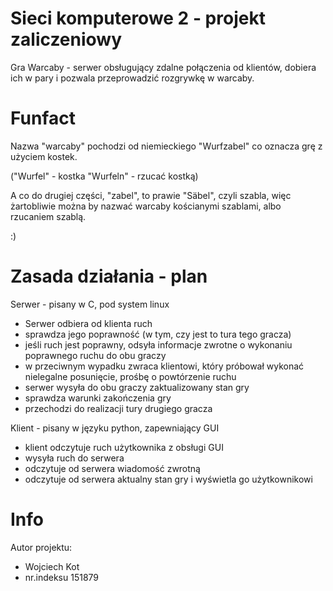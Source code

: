 # Sieci komputerowe 2 - projekt zaliczeniowy
Gra Warcaby - serwer obsługujący zdalne połączenia od klientów,
dobiera ich w pary i pozwala przeprowadzić rozgrywkę w warcaby.

# Funfact
Nazwa "warcaby" pochodzi od niemieckiego "Wurfzabel" co oznacza grę z użyciem kostek.

("Wurfel" - kostka "Wurfeln" - rzucać kostką)

A co do drugiej części, "zabel", to prawie "Säbel", czyli szabla, 
więc żartobliwie można by nazwać warcaby kościanymi szablami,
albo rzucaniem szablą.

:) 

# Zasada działania - plan
Serwer - pisany w C, pod system linux
- Serwer odbiera od klienta ruch
- sprawdza jego poprawność (w tym, czy jest to tura tego gracza)
- jeśli ruch jest poprawny, odsyła informacje zwrotne o wykonaniu poprawnego ruchu do obu graczy
- w przeciwnym wypadku zwraca klientowi, który próbował wykonać nielegalne posunięcie, prośbę o powtórzenie ruchu
- serwer wysyła do obu graczy zaktualizowany stan gry
- sprawdza warunki zakończenia gry
- przechodzi do realizacji tury drugiego gracza


Klient - pisany w języku python, zapewniający GUI
- klient odczytuje ruch użytkownika z obsługi GUI
- wysyła ruch do serwera
- odczytuje od serwera wiadomość zwrotną
- odczytuje od serwera aktualny stan gry i wyświetla go użytkownikowi

# Info
Autor projektu:
- Wojciech Kot
- nr.indeksu 151879